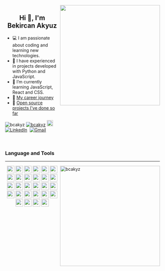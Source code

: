 <img align="right" width="325" src="https://i.giphy.com/media/ApqHO90edYLlTn3s2H/giphy.webp">


<h2 align="center">Hi 👋, I'm Bekircan Akyuz</h2>

- 💻 I am passionate about coding and learning new technologies.
- 🏤 I have experienced in projects developed with Python and JavaScript.
- 🌱 I’m currently learning JavaScript, React and CSS.
- 📑 [My career journey](https://www.linkedin.com/in/bcakyz/) 
- 🚀 [Open source projects I've done so far](https://github.com/bcakyz?tab=repositories)



<div align="left">
<img src="https://komarev.com/ghpvc/?username=bcakyz&label=Profile%20views&color=0e75b6&style=flat" alt="bcakyz" />
<a href="https://twitter.com/bcakyz" target="blank"><img src="https://img.shields.io/twitter/follow/bcakyz?logo=twitter&style=flat" alt="bcakyz" /></a>
<a href="https://www.buymeacoffee.com/bcakyz"> <img src="https://cdn.buymeacoffee.com/buttons/v2/default-yellow.png" alt="bcakyz" height="20" /></a>
<br>
<a href="https://www.linkedin.com/in/bcakyz/"><img src="https://img.shields.io/badge/linkedin-%230077B5.svg?&style=for-the-badge&logo=linkedin&logoColor=white" alt="LinkedIn" /></a>&nbsp;
<a href="mailto:hello@bcakyz.com?subject=Hello, Bekircan"><img src="https://img.shields.io/badge/gmail-%23D14836.svg?&style=for-the-badge&logo=gmail&logoColor=white" alt="Gmail"/></a>&nbsp;

</div>

<br>
<br>

### Language and Tools
---
<img align="right" width="325" src="https://github-readme-stats.vercel.app/api/top-langs?username=bcakyz&show_icons=true&locale=en&layout=compact" alt="bcakyz" />

<div align="left" width="50%">
<p align="center">
  <a href="https://developer.mozilla.org/en-US/docs/Web/HTML"><img height="24" src="https://img.shields.io/badge/HTML5-555554?style=for-the-badge&logo=html5&logoColor" /></a>
  <a href="https://developer.mozilla.org/en-US/docs/Web/CSS"><img height="24" src="https://img.shields.io/badge/CSS3-555554?style=for-the-badge&logo=css3&logoColor" /></a>
  <a href="https://developer.mozilla.org/en-US/docs/Web/JavaScript"><img height="24" src="https://img.shields.io/badge/JavaScript-555554?style=for-the-badge&logo=javascript&logoColor" /></a>
  <a href="https://www.python.org/"><img height="24" src="https://img.shields.io/badge/Python-555554?style=for-the-badge&logo=python&logoColor" /></a>
  <a href="https://developer.apple.com/swift/"><img height="24" src="https://img.shields.io/badge/Swift-555554?style=for-the-badge&logo=swift&logoColor" /></a>
  <a href="https://flutter.dev/"><img height="24" src="https://img.shields.io/badge/flutter-555554?style=for-the-badge&logo=flutter&logoColor" /></a>
  <a href="https://reactjs.org/"><img height="24" src="https://img.shields.io/badge/React-48494A?style=for-the-badge&logo=react&logoColor" /></a>
  <a href="https://nextjs.org/"><img height="24" src="https://img.shields.io/badge/Nextjs-48494A?style=for-the-badge&logo=next.js&logoColor" /></a>
  <a href="https://vuejs.org/"><img height="24" src="https://img.shields.io/badge/vuejs-48494A?style=for-the-badge&logo=vue.js&logoColor" /></a>
  <a href="https://dart.dev/"><img height="24" src="https://img.shields.io/badge/dart-48494A?style=for-the-badge&logo=dart&logoColor" /></a>
  <a href="https://svelte.dev/"><img height="24" src="https://img.shields.io/badge/svelte-48494A?style=for-the-badge&logo=svelte&logoColor" /></a>
  <a href="https://tailwindcss.com/"><img height="24" src="https://img.shields.io/badge/tailwindcss-383A3E?style=for-the-badge&logo=tailwindcss&logoColor" /></a>
  <a href="https://getbootstrap.com/"><img height="24" src="https://img.shields.io/badge/bootstrap-383A3E?style=for-the-badge&logo=bootstrap&logoColor" /></a>
  <a href="https://mui.com/"><img height="24" src="https://img.shields.io/badge/mui-383A3E?style=for-the-badge&logo=mui&logoColor" /></a>
  <a href="https://chakra-ui.com/"><img height="24" src="https://img.shields.io/badge/chakraui-383A3E?style=for-the-badge&logo=chakraui&logoColor" /></a>
  <a href="https://nodejs.org/"><img height="24" src="https://img.shields.io/badge/Nodejs-2E3035?style=for-the-badge&logo=node.js&logoColor" /></a>
  <a href="https://expressjs.com/"><img height="24" src="https://img.shields.io/badge/expressjs-2E3035?style=for-the-badge&logo=express&logoColor" /></a>
  <a href="https://www.docker.com/"><img height="24" src="https://img.shields.io/badge/docker-2E3035?style=for-the-badge&logo=docker&logoColor" /></a>
  <a href="https://graphql.org/"><img height="24" src="https://img.shields.io/badge/graphql-2E3035?style=for-the-badge&logo=graphql&logoColor" /></a>
  <a href="https://www.mongodb.com/"><img height="24" src="https://img.shields.io/badge/mongodb-2E3035?style=for-the-badge&logo=mongodb&logoColor" /></a>
  <a href="https://postman.com/"><img height="24" src="https://img.shields.io/badge/postman-2E3035?style=for-the-badge&logo=postman&logoColor" /></a>
  <a href="https://jupyter.org/"><img height="24" src="https://img.shields.io/badge/Jupyter-20232A?style=for-the-badge&logo=jupyter&logoColor" /></a>
  <a href="https://qiskit.org/"><img height="24" src="https://img.shields.io/badge/Qiskit-20232A?style=for-the-badge&logo=Qiskit&logoColor" /></a>
  <a href="https://www.qt.io/?hsLang=en"><img height="24" src="https://img.shields.io/badge/qt-20232A?style=for-the-badge&logo=qt&logoColor" /></a>
  <a href="https://pandas.pydata.org/"><img height="24" src="https://img.shields.io/badge/pandas-20232A?style=for-the-badge&logo=pandas&logoColor" /></a>
  <a href="https://www.tensorflow.org/"><img height="24" src="https://img.shields.io/badge/tensorflow-20232A?style=for-the-badge&logo=tensorflow&logoColor" /></a>
  <a href="https://webpack.js.org/"><img height="24" src="https://img.shields.io/badge/webpack-20232A?style=for-the-badge&logo=webpack&logoColor" /></a>
  <a href="https://numpy.org/"><img height="24" src="https://img.shields.io/badge/numpy-20232A?style=for-the-badge&logo=numpy&logoColor" /></a>
</p>

</div>

<br>





